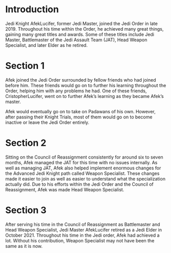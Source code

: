 # Introduction

Jedi Knight AfekLucifer, former Jedi Master, joined the Jedi Order in late 2019.
Throughout his time within the Order, he achieved many great things, gaining many great titles and awards.
Some of these titles include Jedi Master, Battlemaster of the Jedi Assault Team (JAT), Head Weapon Specialist, and later Elder as he retired.

# Section 1

Afek joined the Jedi Order surrounded by fellow friends who had joined before him.
These friends would go on to further his learning throughout the Order, helping him with any problems he had.
One of these friends, CristopherLucifer, went on to further Afek’s learning as they became Afek’s master.

Afek would eventually go on to take on Padawans of his own.
However, after passing their Knight Trials, most of them would go on to become inactive or leave the Jedi Order entirely.

# Section 2

Sitting on the Council of Reassignment consistently for around six to seven months, Afek managed the JAT for this time with no issues internally.
As well as managing JAT, Afek also helped implement enormous changes for the Advanced Jedi Knight path called Weapon Specialist.
These changes made it easier to join as well as easier to understand what the specialization actually did.
Due to his efforts within the Jedi Order and the Council of Reassignment, Afek was made Head Weapon Specialist.

# Section 3

After serving his time in the Council of Reassignment as Battlemaster and Head Weapon Specialist, Jedi Master AfekLucifer retired as a Jedi Elder in October 2021.
Throughout his time in the Jedi order, Afek had achieved a lot.
Without his contribution, Weapon Specialist may not have been the same as it is now.
